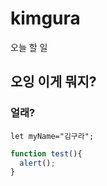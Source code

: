 # kimgura
오늘 할 일
## 오잉 이게 뭐지?
### 얼래?
`let myName="김구라";`

```javascript
function test(){
  alert();
}
```
